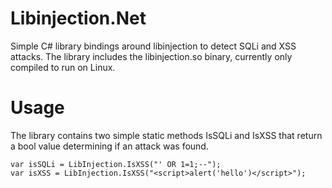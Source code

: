 # Libinjection.Net
Simple C# library bindings around libinjection to detect SQLi and XSS attacks. The library includes the libinjection.so binary, currently only compiled to run on Linux.

# Usage
The library contains two simple static methods IsSQLi and IsXSS that return a bool value determining if an attack was found.

```
var isSQLi = LibInjection.IsXSS("' OR 1=1;--");
var isXSS = LibInjection.IsXSS("<script>alert('hello')</script>");
```
